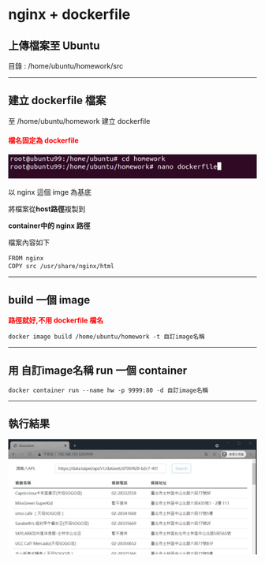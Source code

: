 # nginx + dockerfile

## 上傳檔案至 Ubuntu
目錄 : 
/home/ubuntu/homework/src

---
## 建立 dockerfile 檔案
至 /home/ubuntu/homework 建立 dockerfile
#### <font color=red>檔名固定為 dockerfile </font>
![建立 dockerfile 檔案](imgs/add_dockerfile.jpg)

以 nginx 這個 imge 為基底

將檔案從**host路徑**複製到

**container中的 nginx 路徑**

檔案內容如下
```
FROM nginx
COPY src /usr/share/nginx/html
```

---
## build 一個 image 
**<font color=red>路徑就好,不用 dockerfile 檔名</font>**
```
docker image build /home/ubuntu/homework -t 自訂image名稱
```

---
## 用 自訂image名稱 run 一個 container
```
docker container run --name hw -p 9999:80 -d 自訂image名稱
```

---

## 執行結果
![執行結果](imgs/dockerfile2.jpg)
